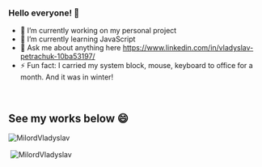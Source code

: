 ### Hello everyone! 👋

- 🔭 I’m currently working on my personal project
- 🌱 I’m currently learning JavaScript
- 💬 Ask me about anything here https://www.linkedin.com/in/vladyslav-petrachuk-10ba53197/
- ⚡ Fun fact: I carried my system block, mouse, keyboard to office for a month. And it was in winter!

<br />

## See my works below 😄

<p><img align="left" src="https://github-readme-stats.vercel.app/api/top-langs/?username=MilordVladyslav&layout=compact&hide=html" alt="MilordVladyslav" /></p>
<br />

<p>&nbsp;<img align="center" src="https://github-readme-stats.vercel.app/api?username=MilordVladyslav&show_icons=true" alt="MilordVladyslav" /></p>
